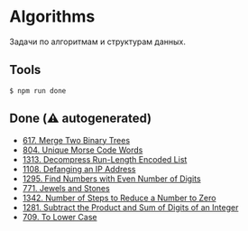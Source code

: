 # Algorithms

Задачи по алгоритмам и структурам данных.

## Tools

```
$ npm run done
```

## Done (⚠️ autogenerated)
- <a href="https://leetcode.com/problems/merge-two-binary-trees">617. Merge Two Binary Trees</a>
- <a href="https://leetcode.com/problems/unique-morse-code-words">804. Unique Morse Code Words</a>
- <a href="https://leetcode.com/problems/decompress-run-length-encoded-list/">1313. Decompress Run-Length Encoded List</a>
- <a href="https://leetcode.com/problems/defanging-an-ip-address/">1108. Defanging an IP Address</a>
- <a href="https://leetcode.com/problems/find-numbers-with-even-number-of-digits/">1295. Find Numbers with Even Number of Digits</a>
- <a href="https://leetcode.com/problems/jewels-and-stones/">771. Jewels and Stones</a>
- <a href="https://leetcode.com/problems/number-of-steps-to-reduce-a-number-to-zero">1342. Number of Steps to Reduce a Number to Zero</a>
- <a href="https://leetcode.com/problems/subtract-the-product-and-sum-of-digits-of-an-integer">1281. Subtract the Product and Sum of Digits of an Integer</a>
- <a href="https://leetcode.com/problems/to-lower-case/">709. To Lower Case</a>
